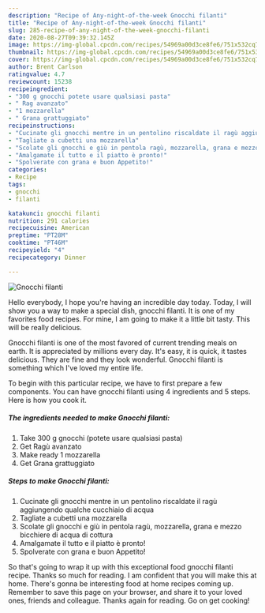 ```yaml
---
description: "Recipe of Any-night-of-the-week Gnocchi filanti"
title: "Recipe of Any-night-of-the-week Gnocchi filanti"
slug: 285-recipe-of-any-night-of-the-week-gnocchi-filanti
date: 2020-08-27T09:39:32.145Z
image: https://img-global.cpcdn.com/recipes/54969a00d3ce8fe6/751x532cq70/gnocchi-filanti-recipe-main-photo.jpg
thumbnail: https://img-global.cpcdn.com/recipes/54969a00d3ce8fe6/751x532cq70/gnocchi-filanti-recipe-main-photo.jpg
cover: https://img-global.cpcdn.com/recipes/54969a00d3ce8fe6/751x532cq70/gnocchi-filanti-recipe-main-photo.jpg
author: Brent Carlson
ratingvalue: 4.7
reviewcount: 15238
recipeingredient:
- "300 g gnocchi potete usare qualsiasi pasta"
- " Rag avanzato"
- "1 mozzarella"
- " Grana grattuggiato"
recipeinstructions:
- "Cucinate gli gnocchi mentre in un pentolino riscaldate il ragù aggiungendo qualche cucchiaio di acqua"
- "Tagliate a cubetti una mozzarella"
- "Scolate gli gnocchi e giù in pentola ragù, mozzarella, grana e mezzo bicchiere di acqua di cottura"
- "Amalgamate il tutto e il piatto è pronto!"
- "Spolverate con grana e buon Appetito!"
categories:
- Recipe
tags:
- gnocchi
- filanti

katakunci: gnocchi filanti 
nutrition: 291 calories
recipecuisine: American
preptime: "PT28M"
cooktime: "PT46M"
recipeyield: "4"
recipecategory: Dinner

---
```



![Gnocchi filanti](https://img-global.cpcdn.com/recipes/54969a00d3ce8fe6/751x532cq70/gnocchi-filanti-recipe-main-photo.jpg)

Hello everybody, I hope you're having an incredible day today. Today, I will show you a way to make a special dish, gnocchi filanti. It is one of my favorites food recipes. For mine, I am going to make it a little bit tasty. This will be really delicious.



Gnocchi filanti is one of the most favored of current trending meals on earth. It is appreciated by millions every day. It's easy, it is quick, it tastes delicious. They are fine and they look wonderful. Gnocchi filanti is something which I've loved my entire life.


To begin with this particular recipe, we have to first prepare a few components. You can have gnocchi filanti using 4 ingredients and 5 steps. Here is how you cook it.

<!--inarticleads1-->

##### The ingredients needed to make Gnocchi filanti:

1. Take 300 g gnocchi (potete usare qualsiasi pasta)
1. Get  Ragù avanzato
1. Make ready 1 mozzarella
1. Get  Grana grattuggiato




<!--inarticleads2-->

##### Steps to make Gnocchi filanti:

1. Cucinate gli gnocchi mentre in un pentolino riscaldate il ragù aggiungendo qualche cucchiaio di acqua
1. Tagliate a cubetti una mozzarella
1. Scolate gli gnocchi e giù in pentola ragù, mozzarella, grana e mezzo bicchiere di acqua di cottura
1. Amalgamate il tutto e il piatto è pronto!
1. Spolverate con grana e buon Appetito!




So that's going to wrap it up with this exceptional food gnocchi filanti recipe. Thanks so much for reading. I am confident that you will make this at home. There's gonna be interesting food at home recipes coming up. Remember to save this page on your browser, and share it to your loved ones, friends and colleague. Thanks again for reading. Go on get cooking!
